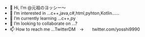 - 👋 Hi, I’m @元祖のヨッシー～
- 👀 I’m interested in ...c++,java,c#,html,pyhton,Kotlin......
- 🌱 I’m currently learning ...c++,py
- 💞️ I’m looking to collaborate on ...?
- 📫 How to reach me ...TwitterDM　→　　twitter.com/yosshi9990

<!---
gannsono/gannsono is a ✨ special ✨ repository because its `README.md` (this file) appears on your GitHub profile.
You can click the Preview link to take a look at your changes.
--->

